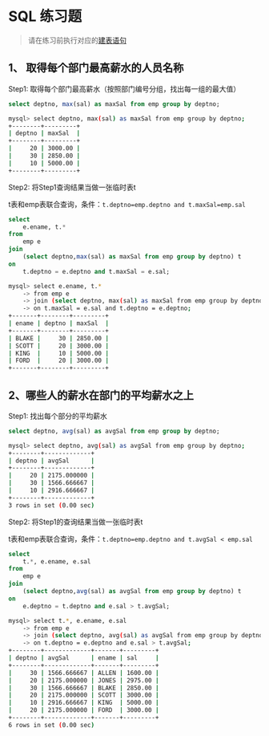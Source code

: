# SQL 练习题

> 请在练习前执行对应的[建表语句](./codes/sql/exercise/tables)

## 1、 取得每个部门最高薪水的人员名称

Step1: 取得每个部门最高薪水（按照部门编号分组，找出每一组的最大值）

```sql
select deptno, max(sal) as maxSal from emp group by deptno;
```

```sh
mysql> select deptno, max(sal) as maxSal from emp group by deptno;
+--------+---------+
| deptno | maxSal  |
+--------+---------+
|     20 | 3000.00 |
|     30 | 2850.00 |
|     10 | 5000.00 |
+--------+---------+
```

Step2: 将Step1查询结果当做一张临时表t

t表和emp表联合查询，条件：`t.deptno=emp.deptno and t.maxSal=emp.sal`

```sql
select 
	e.ename, t.*
from 
	emp e
join
	(select deptno,max(sal) as maxSal from emp group by deptno) t
on
	t.deptno = e.deptno and t.maxSal = e.sal;
```

```sh
mysql> select e.ename, t.*
    -> from emp e
    -> join (select deptno, max(sal) as maxSal from emp group by deptno) t
    -> on t.maxSal = e.sal and t.deptno = e.deptno;
+-------+--------+---------+
| ename | deptno | maxSal  |
+-------+--------+---------+
| BLAKE |     30 | 2850.00 |
| SCOTT |     20 | 3000.00 |
| KING  |     10 | 5000.00 |
| FORD  |     20 | 3000.00 |
+-------+--------+---------+
```

## 2、哪些人的薪水在部门的平均薪水之上
Step1: 找出每个部分的平均薪水
```sql
select deptno, avg(sal) as avgSal from emp group by deptno;
```

```sh
mysql> select deptno, avg(sal) as avgSal from emp group by deptno;
+--------+-------------+
| deptno | avgSal      |
+--------+-------------+
|     20 | 2175.000000 |
|     30 | 1566.666667 |
|     10 | 2916.666667 |
+--------+-------------+
3 rows in set (0.00 sec)
```

Step2: 将Step1的查询结果当做一张临时表t

t表和emp表联合查询，条件：`t.deptno=emp.deptno and t.avgSal < emp.sal`

```sql
select 
	t.*, e.ename, e.sal
from
	emp e
join
	(select deptno,avg(sal) as avgSal from emp group by deptno) t
on
	e.deptno = t.deptno and e.sal > t.avgSal;
```

```sh
mysql> select t.*, e.ename, e.sal
    -> from emp e
    -> join (select deptno, avg(sal) as avgSal from emp group by deptno) t
    -> on t.deptno = e.deptno and e.sal > t.avgSal;
+--------+-------------+-------+---------+
| deptno | avgSal      | ename | sal     |
+--------+-------------+-------+---------+
|     30 | 1566.666667 | ALLEN | 1600.00 |
|     20 | 2175.000000 | JONES | 2975.00 |
|     30 | 1566.666667 | BLAKE | 2850.00 |
|     20 | 2175.000000 | SCOTT | 3000.00 |
|     10 | 2916.666667 | KING  | 5000.00 |
|     20 | 2175.000000 | FORD  | 3000.00 |
+--------+-------------+-------+---------+
6 rows in set (0.00 sec)
```